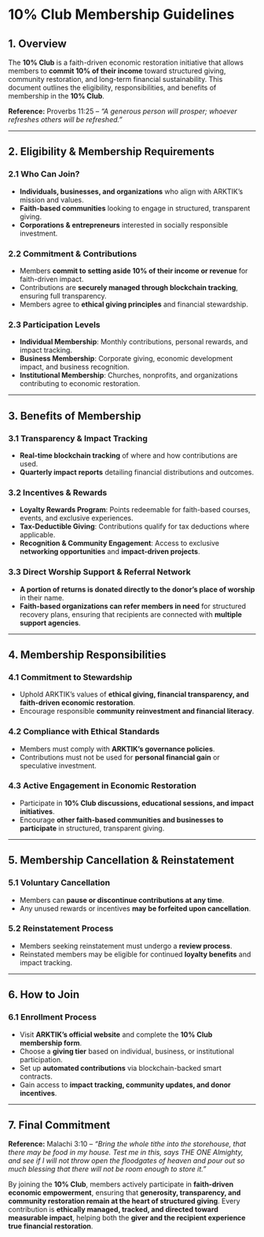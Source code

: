 # **10% Club Membership Guidelines**

## **1. Overview**
The **10% Club** is a faith-driven economic restoration initiative that allows members to **commit 10% of their income** toward structured giving, community restoration, and long-term financial sustainability. This document outlines the eligibility, responsibilities, and benefits of membership in the **10% Club**.

**Reference:** Proverbs 11:25 – *“A generous person will prosper; whoever refreshes others will be refreshed.”*

---

## **2. Eligibility & Membership Requirements**
### **2.1 Who Can Join?**
- **Individuals, businesses, and organizations** who align with ARKTIK’s mission and values.
- **Faith-based communities** looking to engage in structured, transparent giving.
- **Corporations & entrepreneurs** interested in socially responsible investment.

### **2.2 Commitment & Contributions**
- Members **commit to setting aside 10% of their income or revenue** for faith-driven impact.
- Contributions are **securely managed through blockchain tracking**, ensuring full transparency.
- Members agree to **ethical giving principles** and financial stewardship.

### **2.3 Participation Levels**
- **Individual Membership**: Monthly contributions, personal rewards, and impact tracking.
- **Business Membership**: Corporate giving, economic development impact, and business recognition.
- **Institutional Membership**: Churches, nonprofits, and organizations contributing to economic restoration.

---

## **3. Benefits of Membership**
### **3.1 Transparency & Impact Tracking**
- **Real-time blockchain tracking** of where and how contributions are used.
- **Quarterly impact reports** detailing financial distributions and outcomes.

### **3.2 Incentives & Rewards**
- **Loyalty Rewards Program**: Points redeemable for faith-based courses, events, and exclusive experiences.
- **Tax-Deductible Giving**: Contributions qualify for tax deductions where applicable.
- **Recognition & Community Engagement**: Access to exclusive **networking opportunities** and **impact-driven projects**.

### **3.3 Direct Worship Support & Referral Network**
- **A portion of returns is donated directly to the donor’s place of worship** in their name.
- **Faith-based organizations can refer members in need** for structured recovery plans, ensuring that recipients are connected with **multiple support agencies**.

---

## **4. Membership Responsibilities**
### **4.1 Commitment to Stewardship**
- Uphold ARKTIK’s values of **ethical giving, financial transparency, and faith-driven economic restoration**.
- Encourage responsible **community reinvestment and financial literacy**.

### **4.2 Compliance with Ethical Standards**
- Members must comply with **ARKTIK’s governance policies**.
- Contributions must not be used for **personal financial gain** or speculative investment.

### **4.3 Active Engagement in Economic Restoration**
- Participate in **10% Club discussions, educational sessions, and impact initiatives**.
- Encourage **other faith-based communities and businesses to participate** in structured, transparent giving.

---

## **5. Membership Cancellation & Reinstatement**
### **5.1 Voluntary Cancellation**
- Members can **pause or discontinue contributions at any time**.
- Any unused rewards or incentives **may be forfeited upon cancellation**.

### **5.2 Reinstatement Process**
- Members seeking reinstatement must undergo a **review process**.
- Reinstated members may be eligible for continued **loyalty benefits** and impact tracking.

---

## **6. How to Join**
### **6.1 Enrollment Process**
- Visit **ARKTIK’s official website** and complete the **10% Club membership form**.
- Choose a **giving tier** based on individual, business, or institutional participation.
- Set up **automated contributions** via blockchain-backed smart contracts.
- Gain access to **impact tracking, community updates, and donor incentives**.

---

## **7. Final Commitment**
**Reference:** Malachi 3:10 – *“Bring the whole tithe into the storehouse, that there may be food in my house. Test me in this, says THE ONE Almighty, and see if I will not throw open the floodgates of heaven and pour out so much blessing that there will not be room enough to store it.”*

By joining the **10% Club**, members actively participate in **faith-driven economic empowerment**, ensuring that **generosity, transparency, and community restoration remain at the heart of structured giving**. Every contribution is **ethically managed, tracked, and directed toward measurable impact**, helping both the **giver and the recipient experience true financial restoration**.

